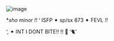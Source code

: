       
![image](https://github.com/user-attachments/assets/c51dbd4f-0643-40c1-bbe9-0b8514ebe50e)

  **sho*   minor *!!*   ‘   ISFP    ✦  sp/sx 873 ✦ FEVL *!!*



  ‘, ✦    INT I DONT BITE!! !!  🌸 ‘🐈’





